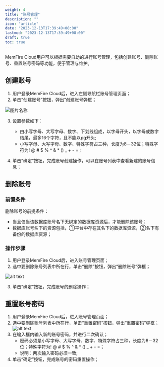 ```yaml
---
weight: 4
title: "账号管理"
description: ""
icon: "article"
date: "2023-12-13T17:39:49+08:00"
lastmod: "2023-12-13T17:39:49+08:00"
draft: true
toc: true
---
```


MemFire Cloud用户可以根据需要自助的进行账号管理，包括创建账号、删除账号、重置账号密码等功能，便于管理与维护。  
## 创建账号
1. 用户登录MemFire Cloud后，进入左侧导航栏账号管理页面；  
2. 单击“创建账号”按钮，弹出“创建账号弹框；  
<div style="width:600px" >
<img src="../_media/createaccount.png"  alt="图片名称" align=center>
</div>  
<!-- ![alt text](../_media/createaccount.png)          -->

3. 设置参数如下：
   - 由小写字母、大写字母、数字、下划线组成，以字母开头，以字母或数字结尾，最多16个字符，且不能以pg开头;
   - 小写字母、大写字母、数字、特殊字符占三种，长度为8－32位；特殊字符为!  @ # $ % ^ & * () _ + - = ;      

4. 单击“确定”按钮，完成账号创建操作，可以在账号列表中查看新建的账号信息；  

## 删除账号
### 前置条件
删除账号的前提条件：  
*   当且仅当该数据库账号名下无绑定的数据库资源后，才能删除该账号；  
*   数据库账号名下的资源包括，①平台中存在其名下的数据库资源，②名下有备份的数据库资源；    

### 操作步骤
1. 用户登录MemFire Cloud后，进入账号管理页面；      
2. 选中要删除账号列表中所在行，单击“删除”按钮，弹出“删除账号”弹框；  
<!-- <div style="width:90%" >
<img src="../_media/deleteaccount.png"  alt="图片名称" align=center>
</div>       -->
![alt text](../_media/deleteaccount.png)  

3. 单击“确定”按钮，完成账号的删除操作；    

## 重置账号密码
1. 用户登录MemFire Cloud后，进入账号管理页面；    
2. 选中要删除账号列表中所在行，单击“重置密码”按钮，弹出“重置密码”弹框；   
 ![alt text](../_media/resetaccount.png)   
3. 在输入框内输入新的账号密码，并进行二次确认；    
    - 密码必须是小写字母、大写字母、数字、特殊字符占三种，长度为8－32位；特殊字符为! @ # $ % ^ & * () _ + - =；
    - 说明：两次输入密码必须一致;       
4. 单击“确定”按钮，完成账号的密码重置操作；
